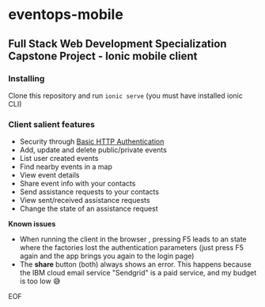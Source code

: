 # eventops-mobile
## Full Stack Web Development Specialization Capstone Project - Ionic mobile client

### Installing
Clone this repository and run `ionic serve` (you must have installed ionic CLI)
### Client salient features
- Security through [Basic HTTP Authentication](https://en.wikipedia.org/wiki/Basic_access_authentication)
- Add, update and delete public/private events
- List user created events
- Find nearby events in a map
- View event details
- Share event info with your contacts
- Send assistance requests to your contacts
- View sent/received assistance requests
- Change the state of an assistance request

**Known issues**
- When running the client in the browser , pressing F5 leads to an state where the factories lost the authentication parameters (just press F5 again and the app brings you again to the login page)
- The **share** button (both) always shows an error. This happens because the IBM cloud email service "Sendgrid" is a paid service, and my budget is too low :sweat_smile:

EOF

